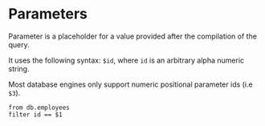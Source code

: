 # Parameters

Parameter is a placeholder for a value provided after the compilation of the
query.

It uses the following syntax: `$id`, where `id` is an arbitrary alpha numeric
string.

Most database engines only support numeric positional parameter ids (i.e `$3`).

```prql
from db.employees
filter id == $1
```
